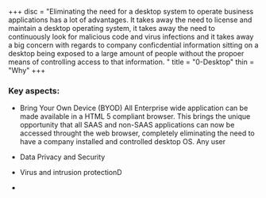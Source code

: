 +++
disc = "Eliminating the need for a desktop system to operate business applications has a lot of advantages.  It takes away the need to license and maintain a desktop operating system, it takes away the need to continuously look for malicious code and virus infections and it takes away a big concern with regards to company conficdential information sitting on a desktop being exposed to a large amount of people without the propoer means of controlling access to that information. "
title = "0-Desktop"
thin = "Why"
+++


### Key aspects:

* Bring Your Own Device (BYOD)
All Enterprise wide application can be made available in a HTML 5 compliant browser.  This brings the unique opportunity that all SAAS and non-SAAS applications can now be accessed throught the web browser, completely eliminating the need to have a company installed and controlled desktop OS.  Any user
* Data Privacy and Security

* Virus and intrusion protectionD

* 


